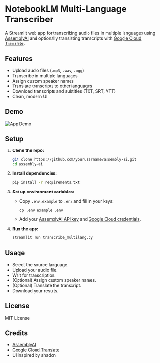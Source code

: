 # NotebookLM Multi-Language Transcriber

A Streamlit web app for transcribing audio files in multiple languages using [AssemblyAI](https://www.assemblyai.com/) and optionally translating transcripts with [Google Cloud Translate](https://cloud.google.com/translate).

## Features

- Upload audio files (`.mp3`, `.wav`, `.ogg`)
- Transcribe in multiple languages
- Assign custom speaker names
- Translate transcripts to other languages
- Download transcripts and subtitles (TXT, SRT, VTT)
- Clean, modern UI

## Demo

![App Demo](/screenshot.png)

## Setup

1. **Clone the repo:**
   ```bash
   git clone https://github.com/yourusername/assembly-ai.git
   cd assembly-ai
   ```

2. **Install dependencies:**
   ```bash
   pip install -r requirements.txt
   ```

3. **Set up environment variables:**
   - Copy `.env.example` to `.env` and fill in your keys:
     ```
     cp .env.example .env
     ```
   - Add your [AssemblyAI API key](https://www.assemblyai.com/) and [Google Cloud credentials](https://cloud.google.com/translate/docs/setup).

4. **Run the app:**
   ```bash
   streamlit run transcribe_multilang.py
   ```

## Usage

- Select the source language.
- Upload your audio file.
- Wait for transcription.
- (Optional) Assign custom speaker names.
- (Optional) Translate the transcript.
- Download your results.

## License

MIT License

## Credits

- [AssemblyAI](https://www.assemblyai.com/)
- [Google Cloud Translate](https://cloud.google.com/translate)
- UI inspired by shadcn 